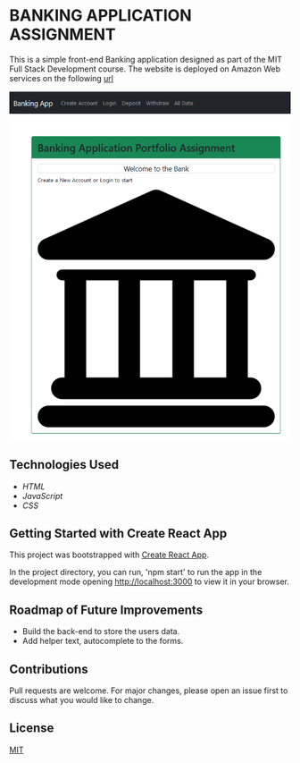 # BANKING APPLICATION ASSIGNMENT
This is a simple front-end Banking application designed as part of the MIT Full Stack Development course. The website is deployed on Amazon Web services on the following [url](https://jessica-kisnerbankingapplication.s3.amazonaws.com/index.html)

<img src="./badbank.png" />

## Technologies Used

* _HTML_
* _JavaScript_
* _CSS_

## Getting Started with Create React App

This project was bootstrapped with [Create React App](https://github.com/facebook/create-react-app).

In the project directory, you can run, 'npm start' to run the app in the development mode opening [http://localhost:3000](http://localhost:3000) to view it in your browser.

## Roadmap of Future Improvements 

* Build the back-end to store the users data.
* Add helper text, autocomplete to the forms.

## Contributions 

Pull requests are welcome. For major changes, please open an issue first to discuss what you would like to change.

## License

[MIT](./LICENSE)